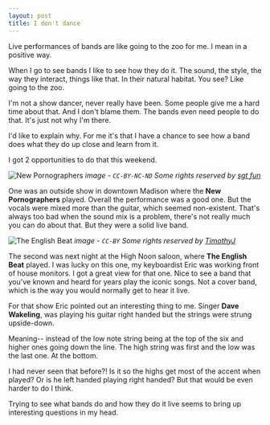 ```yaml
---
layout: post
title: I don't dance
---
```


Live performances of bands are like going to the zoo for me. I mean in a positive way.

When I go to see bands I like to see how they do it. The sound, the style, the way they interact, things like that. In their natural habitat. You see? Like going to the zoo.

I'm not a show dancer, never really have been. Some people give me a hard time about that. And I don't blame them. The bands even need people to do that. It's just not why I'm there. 

I'd like to explain why. For me it's that I have a chance to see how a band does what they do up close and learn from it.

I got 2 opportunities to do that this weekend. 

![New Pornographers](https://farm1.staticflickr.com/52/134576539_4bdeae47a7_z.jpg)
<cite>image - `CC-BY-NC-ND` Some rights reserved by <a href="https://www.flickr.com/photos/sgtfun/" target="_blank">sgt fun</a></cite>

One was an outside show in downtown Madison where the **New Pornographers** played. Overall the performance was a good one. But the vocals were mixed more than the guitar, which seemed non-existent. That's always too bad when the sound mix is a problem, there's not really much you can do about that. But they were a solid live band.

![The English Beat](https://farm8.staticflickr.com/7232/6865468284_2ee57d56be_o.jpg)
<cite>image - `CC-BY` Some rights reserved by <a href="https://www.flickr.com/photos/tjc/" target="_blank">TimothyJ</a></cite>

The second was next night at the High Noon saloon, where **The English Beat** played. I was lucky on this one, my keyboardist Eric was working front of house monitors. I got a great view for that one. Nice to see a band that you've known and heard for years play the iconic songs. Not a cover band, which is the way you would normally get to hear it live.

For that show Eric pointed out an interesting thing to me. Singer **Dave Wakeling**, was playing his guitar right handed but the strings were strung upside-down. 

Meaning-- instead of the low note string being at the top of the six and higher ones going down the line. The high string was first and the low was the last one. At the bottom.

I had never seen that before?! Is it so the highs get most of the accent when played?
Or is he left handed playing right handed? But that would be even harder to do I think.

Trying to see what bands do and how they do it live seems to bring up interesting questions in my head.
